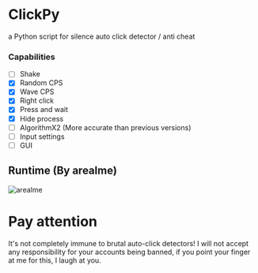 # ClickPy
a Python script for silence auto click detector / anti cheat
### Capabilities
- [ ] Shake
- [X] Random CPS
- [X] Wave CPS
- [X] Right click
- [X] Press and wait
- [X] Hide process
- [ ] AlgorithmX2 (More accurate than previous versions)
- [ ] Input settings
- [ ] GUI
## Runtime (By arealme)
![arealme](https://github.com/SmaamX/AutoPy/assets/90418723/bd3544dd-2077-4e92-883a-34d8edea943c)
# Pay attention
It's not completely immune to brutal auto-click detectors!
I will not accept any responsibility for your accounts being banned, if you point your finger at me for this, I laugh at you.
